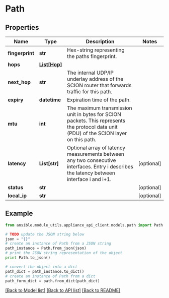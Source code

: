 # Path


## Properties
Name | Type | Description | Notes
------------ | ------------- | ------------- | -------------
**fingerprint** | **str** | Hex-string representing the paths fingerprint. | 
**hops** | [**List[Hop]**](Hop.md) |  | 
**next_hop** | **str** | The internal UDP/IP underlay address of the SCION router that forwards traffic for this path.  | 
**expiry** | **datetime** | Expiration time of the path. | 
**mtu** | **int** | The maximum transmission unit in bytes for SCION packets. This represents the protocol data unit (PDU) of the SCION layer on this path. | 
**latency** | **List[str]** | Optional array of latency measurements between any two consecutive interfaces. Entry i describes the latency between interface i and i+1.  | [optional] 
**status** | **str** |  | [optional] 
**local_ip** | **str** |  | [optional] 

## Example

```python
from ansible.module_utils.appliance_api_client.models.path import Path

# TODO update the JSON string below
json = "{}"
# create an instance of Path from a JSON string
path_instance = Path.from_json(json)
# print the JSON string representation of the object
print Path.to_json()

# convert the object into a dict
path_dict = path_instance.to_dict()
# create an instance of Path from a dict
path_form_dict = path.from_dict(path_dict)
```
[[Back to Model list]](../README.md#documentation-for-models) [[Back to API list]](../README.md#documentation-for-api-endpoints) [[Back to README]](../README.md)


